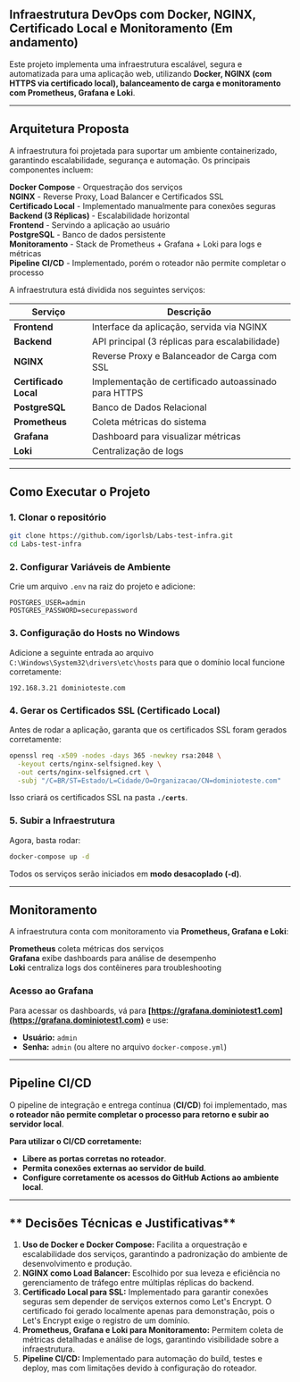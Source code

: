 ## Infraestrutura DevOps com Docker, NGINX, Certificado Local e Monitoramento (Em andamento)

Este projeto implementa uma infraestrutura escalável, segura e automatizada para uma aplicação web, utilizando **Docker, NGINX (com HTTPS via certificado local), balanceamento de carga e monitoramento com Prometheus, Grafana e Loki**.

---
## **Arquitetura Proposta**
A infraestrutura foi projetada para suportar um ambiente containerizado, garantindo escalabilidade, segurança e automação. Os principais componentes incluem:

**Docker Compose** - Orquestração dos serviços  
**NGINX** - Reverse Proxy, Load Balancer e Certificados SSL  
**Certificado Local** - Implementado manualmente para conexões seguras  
**Backend (3 Réplicas)** - Escalabilidade horizontal  
**Frontend** - Servindo a aplicação ao usuário  
**PostgreSQL** - Banco de dados persistente  
**Monitoramento** - Stack de Prometheus + Grafana + Loki para logs e métricas  
**Pipeline CI/CD** - Implementado, porém o roteador não permite completar o processo  

A infraestrutura está dividida nos seguintes serviços:

| Serviço       | Descrição |
|--------------|------------|
| **Frontend**  | Interface da aplicação, servida via NGINX |
| **Backend**   | API principal (3 réplicas para escalabilidade) |
| **NGINX**     | Reverse Proxy e Balanceador de Carga com SSL |
| **Certificado Local**   | Implementação de certificado autoassinado para HTTPS |
| **PostgreSQL**| Banco de Dados Relacional |
| **Prometheus**| Coleta métricas do sistema |
| **Grafana**   | Dashboard para visualizar métricas |
| **Loki**      | Centralização de logs |

---
## **Como Executar o Projeto**
### **1. Clonar o repositório**
```bash
git clone https://github.com/igorlsb/Labs-test-infra.git
cd Labs-test-infra
```

### **2. Configurar Variáveis de Ambiente**
Crie um arquivo `.env` na raiz do projeto e adicione:
```env
POSTGRES_USER=admin
POSTGRES_PASSWORD=securepassword
```

### **3. Configuração do Hosts no Windows**
Adicione a seguinte entrada ao arquivo `C:\Windows\System32\drivers\etc\hosts` para que o domínio local funcione corretamente:
```
192.168.3.21 dominioteste.com
```

### **4. Gerar os Certificados SSL (Certificado Local)**
Antes de rodar a aplicação, garanta que os certificados SSL foram gerados corretamente:
```bash
openssl req -x509 -nodes -days 365 -newkey rsa:2048 \
  -keyout certs/nginx-selfsigned.key \
  -out certs/nginx-selfsigned.crt \
  -subj "/C=BR/ST=Estado/L=Cidade/O=Organizacao/CN=dominioteste.com"
```
Isso criará os certificados SSL na pasta **`./certs`**.

### **5. Subir a Infraestrutura**
Agora, basta rodar:
```bash
docker-compose up -d
```
Todos os serviços serão iniciados em **modo desacoplado (-d)**.

---
## **Monitoramento**
A infraestrutura conta com monitoramento via **Prometheus, Grafana e Loki**:

**Prometheus** coleta métricas dos serviços  
**Grafana** exibe dashboards para análise de desempenho  
**Loki** centraliza logs dos contêineres para troubleshooting  

### **Acesso ao Grafana**
Para acessar os dashboards, vá para **[https://grafana.dominiotest1.com](https://grafana.dominiotest1.com)** e use:

- **Usuário:** `admin`
- **Senha:** `admin` (ou altere no arquivo `docker-compose.yml`)

---
## **Pipeline CI/CD**
O pipeline de integração e entrega contínua (**CI/CD**) foi implementado, mas **o roteador não permite completar o processo para retorno e subir ao servidor local**.

**Para utilizar o CI/CD corretamente:**
- **Libere as portas corretas no roteador**.
- **Permita conexões externas ao servidor de build**.
- **Configure corretamente os acessos do GitHub Actions ao ambiente local**.

---
## ** Decisões Técnicas e Justificativas**
1. **Uso de Docker e Docker Compose:** Facilita a orquestração e escalabilidade dos serviços, garantindo a padronização do ambiente de desenvolvimento e produção.  
2. **NGINX como Load Balancer:** Escolhido por sua leveza e eficiência no gerenciamento de tráfego entre múltiplas réplicas do backend.  
3. **Certificado Local para SSL:** Implementado para garantir conexões seguras sem depender de serviços externos como Let's Encrypt. O certificado foi gerado localmente apenas para demonstração, pois o Let's Encrypt exige o registro de um domínio.  
4. **Prometheus, Grafana e Loki para Monitoramento:** Permitem coleta de métricas detalhadas e análise de logs, garantindo visibilidade sobre a infraestrutura.  
5. **Pipeline CI/CD:** Implementado para automação do build, testes e deploy, mas com limitações devido à configuração do roteador.  
